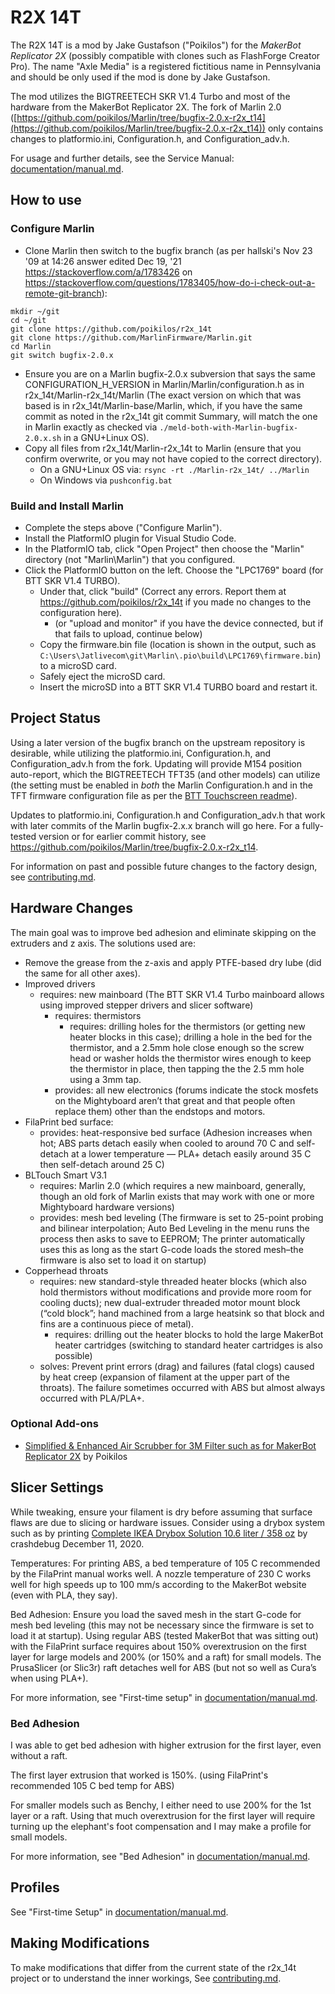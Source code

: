 # R2X 14T
The R2X 14T is a mod by Jake Gustafson ("Poikilos") for the *MakerBot Replicator 2X* (possibly compatible with clones such as FlashForge Creator Pro). The name "Axle Media" is a registered fictitious name in Pennsylvania and should be only used if the mod is done by Jake Gustafson.

The mod utilizes the BIGTREETECH SKR V1.4 Turbo and most of the hardware from the MakerBot Replicator 2X. The fork of Marlin 2.0 ([https://github.com/poikilos/Marlin/tree/bugfix-2.0.x-r2x_t14](https://github.com/poikilos/Marlin/tree/bugfix-2.0.x-r2x_t14)) only contains changes to platformio.ini, Configuration.h, and Configuration_adv.h.

For usage and further details, see the Service Manual: [documentation/manual.md](https://github.com/poikilos/r2x_14t/blob/main/documentation/manual.md).


## How to use

### Configure Marlin
- Clone Marlin then switch to the bugfix branch (as per 
hallski's Nov 23 '09 at 14:26 answer edited Dec 19, '21 <https://stackoverflow.com/a/1783426> on <https://stackoverflow.com/questions/1783405/how-do-i-check-out-a-remote-git-branch>):
```
mkdir ~/git
cd ~/git
git clone https://github.com/poikilos/r2x_14t
git clone https://github.com/MarlinFirmware/Marlin.git
cd Marlin
git switch bugfix-2.0.x
```
- Ensure you are on a Marlin bugfix-2.0.x subversion that says the same CONFIGURATION_H_VERSION in Marlin/Marlin/configuration.h as in r2x_14t/Marlin-r2x_14t/Marlin (The exact version on which that was based is in r2x_14t/Marlin-base/Marlin, which, if you have the same commit as noted in the r2x_14t git commit Summary, will match the one in Marlin exactly as checked via `./meld-both-with-Marlin-bugfix-2.0.x.sh` in a GNU+Linux OS).
- Copy all files from r2x_14t/Marlin-r2x_14t to Marlin (ensure that you confirm overwrite, or you may not have copied to the correct directory).
  - On a GNU+Linux OS via: `rsync -rt ./Marlin-r2x_14t/ ../Marlin`
  - On Windows via `pushconfig.bat`

### Build and Install Marlin
- Complete the steps above ("Configure Marlin").
- Install the PlatformIO plugin for Visual Studio Code.
- In the PlatformIO tab, click "Open Project" then choose the "Marlin" directory (not "Marlin\Marlin") that you configured.
- Click the PlatformIO button on the left. Choose the "LPC1769" board (for BTT SKR V1.4 TURBO).
  - Under that, click "build" (Correct any errors. Report them at <https://github.com/poikilos/r2x_14t> if you made no changes to the configuration here).
    - (or "upload and monitor" if you have the device connected, but if that fails to upload, continue below)
  - Copy the firmware.bin file (location is shown in the output, such as `C:\Users\Jatlivecom\git\Marlin\.pio\build\LPC1769\firmware.bin`) to a microSD card.
  - Safely eject the microSD card.
  - Insert the microSD into a BTT SKR V1.4 TURBO board and restart it.


## Project Status

Using a later version of the bugfix branch on the upstream repository is desirable, while utilizing the platformio.ini, Configuration.h, and Configuration\_adv.h from the fork. Updating will provide M154 position auto-report, which the BIGTREETECH TFT35 (and other models) can utilize (the setting must be enabled in _both_ the Marlin Configuration.h and in the TFT firmware configuration file as per the [BTT Touchscreen readme](https://github.com/bigtreetech/BIGTREETECH-TouchScreenFirmware)).

Updates to platformio.ini, Configuration.h and Configuration_adv.h that work with later commits of the Marlin bugfix-2.x.x branch will go here. For a fully-tested version or for earlier commit history, see <https://github.com/poikilos/Marlin/tree/bugfix-2.0.x-r2x_t14>.

For information on past and possible future changes to the factory design, see [contributing.md](contributing.md).


## Hardware Changes

The main goal was to improve bed adhesion and eliminate skipping on the extruders and z axis. The solutions used are:

- Remove the grease from the z-axis and apply PTFE-based dry lube (did the same for all other axes).
- Improved drivers
    - requires: new mainboard (The BTT SKR V1.4 Turbo mainboard allows using improved stepper drivers and slicer software)
        - requires: thermistors
            - requires: drilling holes for the thermistors (or getting new heater blocks in this case); drilling a hole in the bed for the thermistor, and a 2.5mm hole close enough so the screw head or washer holds the thermistor wires enough to keep the thermistor in place, then tapping the the 2.5 mm hole using a 3mm tap.
        - provides: all new electronics (forums indicate the stock mosfets on the Mightyboard aren’t that great and that people often replace them) other than the endstops and motors.
- FilaPrint bed surface:
    - provides: heat-responsive bed surface (Adhesion increases when hot; ABS parts detach easily when cooled to around 70 C and self-detach at a lower temperature — PLA+ detach easily around 35 C then self-detach around 25 C)
- BLTouch Smart V3.1
    - requires: Marlin 2.0 (which requires a new mainboard, generally, though an old fork of Marlin exists that may work with one or more Mightyboard hardware versions)
    - provides: mesh bed leveling (The firmware is set to 25-point probing and bilinear interpolation; Auto Bed Leveling in the menu runs the process then asks to save to EEPROM; The printer automatically uses this as long as the start G-code loads the stored mesh–the firmware is also set to load it on startup)
- Copperhead throats
    - requires: new standard-style threaded heater blocks (which also hold thermistors without modifications and provide more room for cooling ducts); new dual-extruder threaded motor mount block (“cold block”; hand machined from a large heatsink so that block and fins are a continuous piece of metal).
        - requires: drilling out the heater blocks to hold the large MakerBot heater cartridges (switching to standard heater cartridges is also possible)
    - solves: Prevent print errors (drag) and failures (fatal clogs) caused by heat creep (expansion of filament at the upper part of the throats). The failure sometimes occurred with ABS but almost always occurred with PLA/PLA+.

### Optional Add-ons
- [Simplified & Enhanced Air Scrubber for 3M Filter such as for MakerBot Replicator 2X](https://www.thingiverse.com/thing:4871456) by Poikilos


## Slicer Settings

While tweaking, ensure your filament is dry before assuming that surface flaws are due to slicing or hardware issues. Consider using a drybox system such as by printing [Complete IKEA Drybox Solution 10.6 liter / 358 oz](https://www.thingiverse.com/thing:4682691) by crashdebug December 11, 2020.

Temperatures: For printing ABS, a bed temperature of 105 C recommended by the FilaPrint manual works well. A nozzle temperature of 230 C works well for high speeds up to 100 mm/s according to the MakerBot website (even with PLA, they say).

Bed Adhesion: Ensure you load the saved mesh in the start G-code for mesh bed leveling (this may not be necessary since the firmware is set to load it at startup). Using regular ABS (tested MakerBot that was sitting out) with the FilaPrint surface requires about 150% overextrusion on the first layer for large models and 200% (or 150% and a raft) for small models. The PrusaSlicer (or Slic3r) raft detaches well for ABS (but not so well as Cura’s when using PLA+).

For more information, see "First-time setup" in [documentation/manual.md](documentation/manual.md#first-time-setup).

### Bed Adhesion
I was able to get bed adhesion with higher extrusion for the first layer, even without a raft.

The first layer extrusion that worked is 150%.
(using FilaPrint's recommended 105 C bed temp for ABS)

For smaller models such as Benchy, I either need to use 200% for the 1st layer or a raft. Using that much overextrusion for the first layer will require turning up the elephant's foot compensation and I may make a profile for small models.

For more information, see "Bed Adhesion" in [documentation/manual.md](documentation/manual.md#bed-adhesion).


## Profiles
See "First-time Setup" in [documentation/manual.md](documentation/manual.md#first-time-setup).


## Making Modifications
To make modifications that differ from the current state of the r2x_14t project or to understand the inner workings, See [contributing.md](contributing.md).
